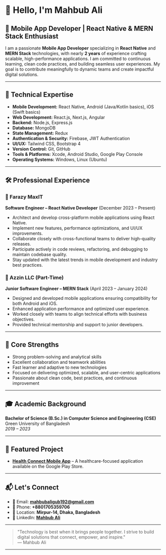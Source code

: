 # 👋 Hello, I'm Mahbub Ali

## 🚀 Mobile App Developer | React Native & MERN Stack Enthusiast

I am a passionate **Mobile App Developer** specializing in **React Native** and **MERN Stack** technologies, with nearly **2 years** of experience crafting scalable, high-performance applications. I am committed to continuous learning, clean code practices, and building seamless user experiences. My goal is to contribute meaningfully to dynamic teams and create impactful digital solutions.

---

## 🧩 Technical Expertise

- **Mobile Development:** React Native, Android (Java/Kotlin basics), iOS (Swift basics)
- **Web Development:** React.js, Next.js, Angular
- **Backend:** Node.js, Express.js
- **Database:** MongoDB
- **State Management:** Redux
- **Authentication & Security:** Firebase, JWT Authentication
- **UI/UX:** Tailwind CSS, Bootstrap 4
- **Version Control:** Git, GitHub
- **Tools & Platforms:** Xcode, Android Studio, Google Play Console
- **Operating Systems:** Windows, Linux (Ubuntu)

---

## 🛠️ Professional Experience

### 📍 Farazy MaxIT
**Software Engineer – React Native Developer** (December 2023 – Present)
- Architect and develop cross-platform mobile applications using React Native.
- Implement new features, performance optimizations, and UI/UX improvements.
- Collaborate closely with cross-functional teams to deliver high-quality releases.
- Participate actively in code reviews, refactoring, and debugging to maintain codebase quality.
- Stay updated with the latest trends in mobile development and industry best practices.

### 📍 Azzin LLC (Part-Time)
**Junior Software Engineer – MERN Stack** (April 2023 – January 2024)
- Designed and developed mobile applications ensuring compatibility for both Android and iOS.
- Enhanced application performance and optimized user experience.
- Worked closely with teams to align technical efforts with business objectives.
- Provided technical mentorship and support to junior developers.

---

## 🎯 Core Strengths

- Strong problem-solving and analytical skills
- Excellent collaboration and teamwork abilities
- Fast learner and adaptive to new technologies
- Focused on delivering optimized, scalable, and user-centric applications
- Passionate about clean code, best practices, and continuous improvement

---

## 🎓 Academic Background

**Bachelor of Science (B.Sc.) in Computer Science and Engineering (CSE)**  
Green University of Bangladesh  
_2019 – 2023_

---

## 🌟 Featured Project

- **[Health Connect Mobile App](https://play.google.com/store/apps/details?id=com.farazymaxit.open_mrs_mobileapp&hl=en-US&ah=wB4pegbJiAJksbqeLh8_4AVdie0&pli=1)** – A healthcare-focused application available on the Google Play Store.

---

## 📬 Let's Connect

- 📧 Email: **mahbubaligub192@gmail.com**
- 📱 Phone: **+8801705359706**
- 📍 Location: **Mirpur-14, Dhaka, Bangladesh**
- 🔗 LinkedIn: [**Mahbub Ali**](https://www.linkedin.com/in/mahbub-ali-670237280/)

---

> "Technology is best when it brings people together. I strive to build digital solutions that connect, empower, and inspire."  
> — Mahbub Ali

---

